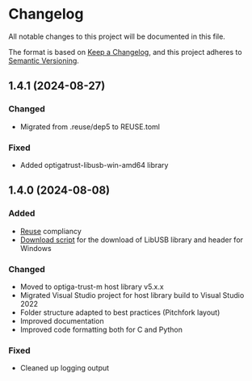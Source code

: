 # Changelog

All notable changes to this project will be documented in this file.

The format is based on [Keep a Changelog](https://keepachangelog.com/en/1.0.0/),
and this project adheres to [Semantic Versioning](https://semver.org/spec/v2.0.0.html).

## 1.4.1 (2024-08-27)

### Changed
- Migrated from .reuse/dep5 to REUSE.toml

### Fixed
- Added optigatrust-libusb-win-amd64 library


## 1.4.0 (2024-08-08)

### Added
- [Reuse](https://reuse.software/) compliancy
- [Download script](extras/optiga-trust-m/download_libusb_windows.bat) for the download of LibUSB library and header for Windows

### Changed
- Moved to optiga-trust-m host library v5.x.x
- Migrated Visual Studio project for host library build to Visual Studio 2022
- Folder structure adapted to best practices (Pitchfork layout)
- Improved documentation
- Improved code formatting both for C and Python

### Fixed
- Cleaned up logging output
